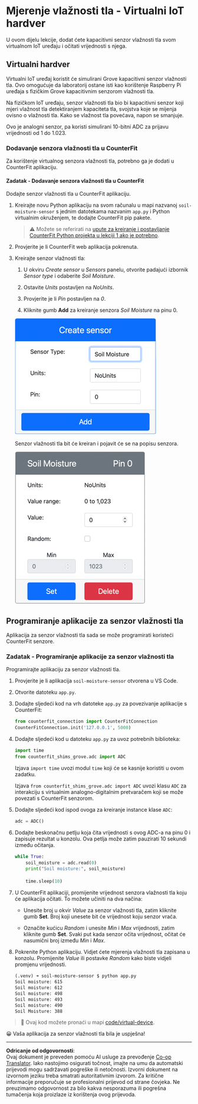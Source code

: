 <!--
CO_OP_TRANSLATOR_METADATA:
{
  "original_hash": "2bf65f162bcebd35fbcba5fd245afac4",
  "translation_date": "2025-08-28T14:40:43+00:00",
  "source_file": "2-farm/lessons/2-detect-soil-moisture/virtual-device-soil-moisture.md",
  "language_code": "hr"
}
-->
# Mjerenje vlažnosti tla - Virtualni IoT hardver

U ovom dijelu lekcije, dodat ćete kapacitivni senzor vlažnosti tla svom virtualnom IoT uređaju i očitati vrijednosti s njega.

## Virtualni hardver

Virtualni IoT uređaj koristit će simulirani Grove kapacitivni senzor vlažnosti tla. Ovo omogućuje da laboratorij ostane isti kao korištenje Raspberry Pi uređaja s fizičkim Grove kapacitivnim senzorom vlažnosti tla.

Na fizičkom IoT uređaju, senzor vlažnosti tla bio bi kapacitivni senzor koji mjeri vlažnost tla detektiranjem kapaciteta tla, svojstva koje se mijenja ovisno o vlažnosti tla. Kako se vlažnost tla povećava, napon se smanjuje.

Ovo je analogni senzor, pa koristi simulirani 10-bitni ADC za prijavu vrijednosti od 1 do 1.023.

### Dodavanje senzora vlažnosti tla u CounterFit

Za korištenje virtualnog senzora vlažnosti tla, potrebno ga je dodati u CounterFit aplikaciju.

#### Zadatak - Dodavanje senzora vlažnosti tla u CounterFit

Dodajte senzor vlažnosti tla u CounterFit aplikaciju.

1. Kreirajte novu Python aplikaciju na svom računalu u mapi nazvanoj `soil-moisture-sensor` s jednim datotekama nazvanim `app.py` i Python virtualnim okruženjem, te dodajte CounterFit pip pakete.

    > ⚠️ Možete se referirati na [upute za kreiranje i postavljanje CounterFit Python projekta u lekciji 1 ako je potrebno](../../../1-getting-started/lessons/1-introduction-to-iot/virtual-device.md).

1. Provjerite je li CounterFit web aplikacija pokrenuta.

1. Kreirajte senzor vlažnosti tla:

    1. U okviru *Create sensor* u *Sensors* panelu, otvorite padajući izbornik *Sensor type* i odaberite *Soil Moisture*.

    1. Ostavite *Units* postavljen na *NoUnits*.

    1. Provjerite je li *Pin* postavljen na *0*.

    1. Kliknite gumb **Add** za kreiranje senzora *Soil Moisture* na pinu 0.

    ![Postavke senzora vlažnosti tla](../../../../../translated_images/counterfit-create-soil-moisture-sensor.35266135a5e0ae68b29a684d7db0d2933a8098b2307d197f7c71577b724603aa.hr.png)

    Senzor vlažnosti tla bit će kreiran i pojavit će se na popisu senzora.

    ![Kreirani senzor vlažnosti tla](../../../../../translated_images/counterfit-soil-moisture-sensor.81742b2de0e9de60a3b3b9a2ff8ecc686d428eb6d71820f27a693be26e5aceee.hr.png)

## Programiranje aplikacije za senzor vlažnosti tla

Aplikacija za senzor vlažnosti tla sada se može programirati koristeći CounterFit senzore.

### Zadatak - Programiranje aplikacije za senzor vlažnosti tla

Programirajte aplikaciju za senzor vlažnosti tla.

1. Provjerite je li aplikacija `soil-moisture-sensor` otvorena u VS Code.

1. Otvorite datoteku `app.py`.

1. Dodajte sljedeći kod na vrh datoteke `app.py` za povezivanje aplikacije s CounterFit:

    ```python
    from counterfit_connection import CounterFitConnection
    CounterFitConnection.init('127.0.0.1', 5000)
    ```

1. Dodajte sljedeći kod u datoteku `app.py` za uvoz potrebnih biblioteka:

    ```python
    import time
    from counterfit_shims_grove.adc import ADC
    ```

    Izjava `import time` uvozi modul `time` koji će se kasnije koristiti u ovom zadatku.

    Izjava `from counterfit_shims_grove.adc import ADC` uvozi klasu `ADC` za interakciju s virtualnim analogno-digitalnim pretvaračem koji se može povezati s CounterFit senzorom.

1. Dodajte sljedeći kod ispod ovoga za kreiranje instance klase `ADC`:

    ```python
    adc = ADC()
    ```

1. Dodajte beskonačnu petlju koja čita vrijednosti s ovog ADC-a na pinu 0 i zapisuje rezultat u konzolu. Ova petlja može zatim pauzirati 10 sekundi između očitanja.

    ```python
    while True:
        soil_moisture = adc.read(0)
        print("Soil moisture:", soil_moisture)
    
        time.sleep(10)
    ```

1. U CounterFit aplikaciji, promijenite vrijednost senzora vlažnosti tla koju će aplikacija očitati. To možete učiniti na dva načina:

    * Unesite broj u okvir *Value* za senzor vlažnosti tla, zatim kliknite gumb **Set**. Broj koji unesete bit će vrijednost koju senzor vraća.

    * Označite kućicu *Random* i unesite *Min* i *Max* vrijednosti, zatim kliknite gumb **Set**. Svaki put kada senzor očita vrijednost, očitat će nasumični broj između *Min* i *Max*.

1. Pokrenite Python aplikaciju. Vidjet ćete mjerenja vlažnosti tla zapisana u konzolu. Promijenite *Value* ili postavke *Random* kako biste vidjeli promjenu vrijednosti.

    ```output
    (.venv) ➜ soil-moisture-sensor $ python app.py 
    Soil moisture: 615
    Soil moisture: 612
    Soil moisture: 498
    Soil moisture: 493
    Soil moisture: 490
    Soil Moisture: 388
    ```

> 💁 Ovaj kod možete pronaći u mapi [code/virtual-device](../../../../../2-farm/lessons/2-detect-soil-moisture/code/virtual-device).

😀 Vaša aplikacija za senzor vlažnosti tla bila je uspješna!

---

**Odricanje od odgovornosti**:  
Ovaj dokument je preveden pomoću AI usluge za prevođenje [Co-op Translator](https://github.com/Azure/co-op-translator). Iako nastojimo osigurati točnost, imajte na umu da automatski prijevodi mogu sadržavati pogreške ili netočnosti. Izvorni dokument na izvornom jeziku treba smatrati autoritativnim izvorom. Za kritične informacije preporučuje se profesionalni prijevod od strane čovjeka. Ne preuzimamo odgovornost za bilo kakva nesporazuma ili pogrešna tumačenja koja proizlaze iz korištenja ovog prijevoda.